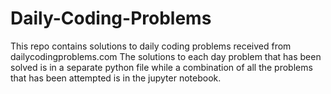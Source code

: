 # Daily-Coding-Problems
This repo contains solutions to daily coding problems received from dailycodingproblems.com
The solutions to each day problem that has been solved is in a separate python file while a combination of all the problems that has been attempted is in the jupyter notebook.
